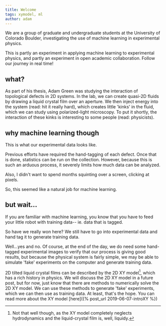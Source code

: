 ```yaml
---
title: Welcome
tags: xymodel, ml
author: adam
---
```

We are a group of graduate and undergraduate students at the University of Colorado Boulder, investigating the use of machine learning in experimental physics. 

This is partly an experiment in applying machine learning to experimental physics, and partly an experiment in open academic collaboration. Follow our journey in real time!

## what?

As part of his thesis, Adam Green was studying the interaction of topological defects in 2D systems. In the lab, we can create quasi-2D fluids by drawing a liquid crystal film over an aperture. We then inject energy into the system (read: hit it really hard), which creates little 'kinks' in the fluid, which we can study using polarized-light microscopy. To put it shortly, the interaction of these kinks is interesting to some people (read: physicists).

## why machine learning though
This is what our experimental data looks like. 

Previous efforts have required the hand-tagging of each defect. Once that is done, statistics can be run on the collection. However, because this is such an arduous process, it severely limits how much data can be analyzed.

Also, I didn't want to spend months squinting over a screen, clicking at pixels.

So, this seemed like a natural job for machine learning.

## but wait...
If you are familiar with machine learning, you know that you have to feed your little robot with training data-- ie. data that is tagged. 

So have we really won here? We still have to go into experimental data and hand tag it to generate training data. 

Well...yes and no. Of course, at the end of the day, we do need some hand-tagged experimental images to verify that our process is giving good results, but because the physical system is fairly simple, we may be able to simulate 'fake' experiments on the computer and generate training data.


2D tilted liquid crystal films can be described by the 2D XY model[^1], which has a rich history in physics. We will discuss the 2D XY model in a future post, but for now, just know that there are methods to numerically solve the 2D XY model. We can use these methods to generate 'fake' experiments, which we can then use as training data. At least, that's the hope. You can read more about the XY model [here]({% post_url 2019-06-07-introXY %})

<!--- If you like TeXt, don't forget to give me a star. :star2:

 [![Star This Project](https://img.shields.io/github/stars/kitian616/jekyll-TeXt-theme.svg?label=Stars&style=social)](https://github.com/kitian616/jekyll-TeXt-theme/)
 --->
 [^1]: Not that well though, as the XY model completely neglects hydrodynamics and the liquid-crystal film is, well, liquidy.
